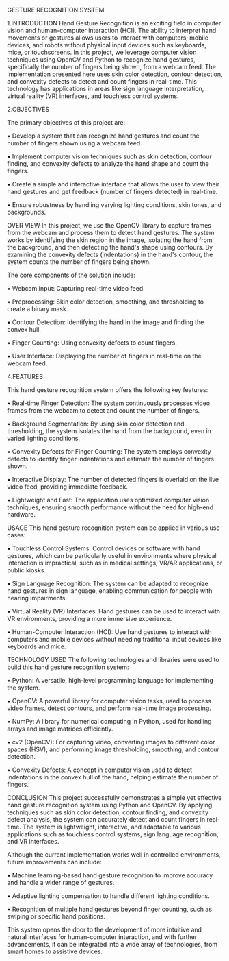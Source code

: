 

GESTURE RECOGNITION SYSTEM

1.INTRODUCTION Hand Gesture Recognition is an exciting field in computer vision and human-computer interaction (HCI). The ability to interpret hand movements or gestures allows users to interact with computers, mobile devices, and robots without physical input devices such as keyboards, mice, or touchscreens. In this project, we leverage computer vision techniques using OpenCV and Python to recognize hand gestures, specifically the number of fingers being shown, from a webcam feed. The implementation presented here uses skin color detection, contour detection, and convexity defects to detect and count fingers in real-time. This technology has applications in areas like sign language interpretation, virtual reality (VR) interfaces, and touchless control systems.

2.OBJECTIVES

The primary objectives of this project are:

• Develop a system that can recognize hand gestures and count the number of fingers shown using a webcam feed.

• Implement computer vision techniques such as skin detection, contour finding, and convexity defects to analyze the hand shape and count the fingers.

• Create a simple and interactive interface that allows the user to view their hand gestures and get feedback (number of fingers detected) in real-time.

• Ensure robustness by handling varying lighting conditions, skin tones, and backgrounds.

OVER VIEW
In this project, we use the OpenCV library to capture frames from the webcam and process them to detect hand gestures. The system works by identifying the skin region in the image, isolating the hand from the background, and then detecting the hand's shape using contours. By examining the convexity defects (indentations) in the hand's contour, the system counts the number of fingers being shown.

The core components of the solution include:

• Webcam Input: Capturing real-time video feed.

• Preprocessing: Skin color detection, smoothing, and thresholding to create a binary mask.

• Contour Detection: Identifying the hand in the image and finding the convex hull.

• Finger Counting: Using convexity defects to count fingers.

• User Interface: Displaying the number of fingers in real-time on the webcam feed.

4.FEATURES

This hand gesture recognition system offers the following key features:

• Real-time Finger Detection: The system continuously processes video frames from the webcam to detect and count the number of fingers.

• Background Segmentation: By using skin color detection and thresholding, the system isolates the hand from the background, even in varied lighting conditions.

• Convexity Defects for Finger Counting: The system employs convexity defects to identify finger indentations and estimate the number of fingers shown.

• Interactive Display: The number of detected fingers is overlaid on the live video feed, providing immediate feedback.

• Lightweight and Fast: The application uses optimized computer vision techniques, ensuring smooth performance without the need for high-end hardware.

USAGE
This hand gesture recognition system can be applied in various use cases:

• Touchless Control Systems: Control devices or software with hand gestures, which can be particularly useful in environments where physical interaction is impractical, such as in medical settings, VR/AR applications, or public kiosks.

• Sign Language Recognition: The system can be adapted to recognize hand gestures in sign language, enabling communication for people with hearing impairments.

• Virtual Reality (VR) Interfaces: Hand gestures can be used to interact with VR environments, providing a more immersive experience.

• Human-Computer Interaction (HCI): Use hand gestures to interact with computers and mobile devices without needing traditional input devices like keyboards and mice.

TECHNOLOGY USED
The following technologies and libraries were used to build this hand gesture recognition system:

• Python: A versatile, high-level programming language for implementing the system.

• OpenCV: A powerful library for computer vision tasks, used to process video frames, detect contours, and perform real-time image processing.

• NumPy: A library for numerical computing in Python, used for handling arrays and image matrices efficiently.

• cv2 (OpenCV): For capturing video, converting images to different color spaces (HSV), and performing image thresholding, smoothing, and contour detection.

• Convexity Defects: A concept in computer vision used to detect indentations in the convex hull of the hand, helping estimate the number of fingers.

CONCLUSION
This project successfully demonstrates a simple yet effective hand gesture recognition system using Python and OpenCV. By applying techniques such as skin color detection, contour finding, and convexity defect analysis, the system can accurately detect and count fingers in real-time. The system is lightweight, interactive, and adaptable to various applications such as touchless control systems, sign language recognition, and VR interfaces.

Although the current implementation works well in controlled environments, future improvements can include:

• Machine learning-based hand gesture recognition to improve accuracy and handle a wider range of gestures.

• Adaptive lighting compensation to handle different lighting conditions.

• Recognition of multiple hand gestures beyond finger counting, such as swiping or specific hand positions.

This system opens the door to the development of more intuitive and natural interfaces for human-computer interaction, and with further advancements, it can be integrated into a wide array of technologies, from smart homes to assistive devices.
